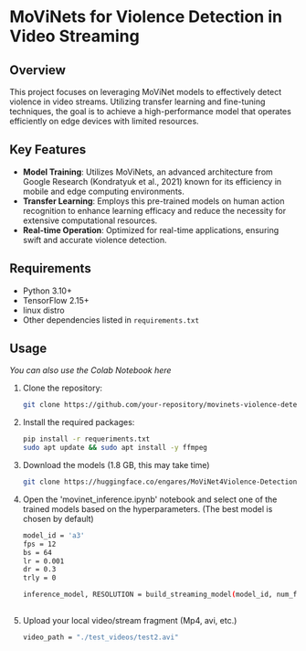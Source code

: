 # MoViNets for Violence Detection in Video Streaming

## Overview

This project focuses on leveraging MoViNet models to effectively detect violence in video streams. Utilizing transfer learning and fine-tuning techniques, the goal is to achieve a high-performance model that operates efficiently on edge devices with limited resources.

## Key Features

- **Model Training**: Utilizes MoViNets, an advanced architecture from Google Research (Kondratyuk et al., 2021) known for its efficiency in mobile and edge computing environments.
- **Transfer Learning**: Employs this pre-trained models on human action recognition to enhance learning efficacy and reduce the necessity for extensive computational resources.
- **Real-time Operation**: Optimized for real-time applications, ensuring swift and accurate violence detection.

## Requirements

- Python 3.10+
- TensorFlow 2.15+
- linux distro
- Other dependencies listed in `requirements.txt`

## Usage

_You can also use the Colab Notebook here_

1. Clone the repository:
   ```bash
   git clone https://github.com/your-repository/movinets-violence-detection.git

2. Install the required packages:
   ```bash
   pip install -r requeriments.txt
   sudo apt update && sudo apt install -y ffmpeg
3. Download the models (1.8 GB, this may take time)
   ```bash
   git clone https://huggingface.co/engares/MoViNet4Violence-Detection
   
4. Open the 'movinet_inference.ipynb' notebook and select one of the trained models based on the hyperparameters. (The best model is chosen by default)
   ```bash
   model_id = 'a3'
   fps = 12
   bs = 64
   lr = 0.001
   dr = 0.3
   trly = 0

   inference_model, RESOLUTION = build_streaming_model(model_id, num_frames = fps, batch_size = bs, learning_rate = lr, dropout_rate = dr, trainable_layers = trly, dataset = dataname )
  
5. Upload your local video/stream fragment (Mp4, avi, etc.)
   ```bash
   video_path = "./test_videos/test2.avi"

   
   
